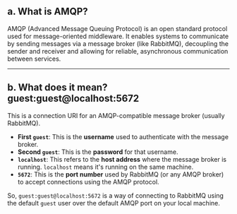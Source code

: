 
## a. What is AMQP?

AMQP (Advanced Message Queuing Protocol) is an open standard protocol used for message-oriented middleware. It enables systems to communicate by sending messages via a message broker (like RabbitMQ), decoupling the sender and receiver and allowing for reliable, asynchronous communication between services.

---

## b. What does it mean? guest:guest@localhost:5672

This is a connection URI for an AMQP-compatible message broker (usually RabbitMQ).

- **First `guest`**: This is the **username** used to authenticate with the message broker.
- **Second `guest`**: This is the **password** for that username.
- **`localhost`**: This refers to the **host address** where the message broker is running. `localhost` means it's running on the same machine.
- **`5672`**: This is the **port number** used by RabbitMQ (or any AMQP broker) to accept connections using the AMQP protocol.

So, `guest:guest@localhost:5672` is a way of connecting to RabbitMQ using the default `guest` user over the default AMQP port on your local machine.